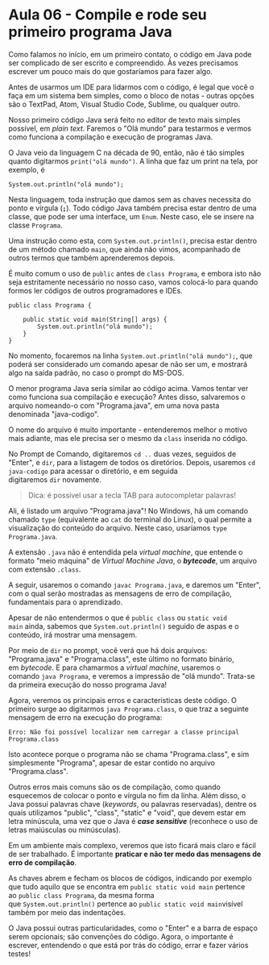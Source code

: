 # Aula 06 - Compile e rode seu primeiro programa Java

Como falamos no início, em um primeiro contato, o código em Java pode ser complicado de ser escrito e compreendido. Às vezes precisamos escrever um pouco mais do que gostaríamos para fazer algo.

Antes de usarmos um IDE para lidarmos com o código, é legal que você o faça em um sistema bem simples, como o bloco de notas - outras opções são o TextPad, Atom, Visual Studio Code, Sublime, ou qualquer outro.

Nosso primeiro código Java será feito no editor de texto mais simples possível, em *plain text*. Faremos o "Olá mundo" para testarmos e vermos como funciona a compilação e execução de programas Java.

O Java veio da linguagem C na década de 90, então, não é tão simples quanto digitarmos `print("olá mundo")`. A linha que faz um print na tela, por exemplo, é

```
System.out.println("olá mundo");
```

Nesta linguagem, toda instrução que damos sem as chaves necessita do ponto e vírgula (**`;`**). Todo código Java também precisa estar dentro de uma classe, que pode ser uma interface, um `Enum`. Neste caso, ele se insere na classe `Programa`.

Uma instrução como esta, com `System.out.println()`, precisa estar dentro de um método chamado `main`, que ainda não vimos, acompanhado de outros termos que também aprenderemos depois.

É muito comum o uso de `public` antes de `class Programa`, e embora isto não seja estritamente necessário no nosso caso, vamos colocá-lo para quando formos ler códigos de outros programadores e IDEs.

```
public class Programa {

    public static void main(String[] args) {
        System.out.println("olá mundo");
    }
}
```

No momento, focaremos na linha `System.out.println("olá mundo");`, que poderá ser considerado um comando apesar de não ser um, e mostrará algo na saída padrão, no caso o prompt do MS-DOS.

O menor programa Java seria similar ao código acima. Vamos tentar ver como funciona sua compilação e execução? Antes disso, salvaremos o arquivo nomeando-o com "Programa.java", em uma nova pasta denominada "java-codigo".

O nome do arquivo é muito importante - entenderemos melhor o motivo mais adiante, mas ele precisa ser o mesmo da `class` inserida no código.

No Prompt de Comando, digitaremos `cd ..` duas vezes, seguidos de "Enter", e `dir`, para a listagem de todos os diretórios. Depois, usaremos `cd java-codigo` para acessar o diretório, e em seguida digitaremos `dir` novamente.

> Dica: é possível usar a tecla TAB para autocompletar palavras!
> 

Ali, é listado um arquivo "Programa.java"! No Windows, há um comando chamado `type` (equivalente ao `cat` do terminal do Linux), o qual permite a visualização do conteúdo do arquivo. Neste caso, usaríamos `type Programa.java`.

A extensão `.java` não é entendida pela *virtual machine*, que entende o formato "meio máquina" de *Virtual Machine Java*, o ***bytecode***, um arquivo com extensão `.class`.

A seguir, usaremos o comando `javac Programa.java`, e daremos um "Enter", com o qual serão mostradas as mensagens de erro de compilação, fundamentais para o aprendizado.

Apesar de não entendermos o que é `public class` ou `static void main` ainda, sabemos que `System.out.println()` seguido de aspas e o conteúdo, irá mostrar uma mensagem.

Por meio de `dir` no prompt, você verá que há dois arquivos: "Programa.java" e "Programa.class", este último no formato binário, em *bytecode*. E para chamarmos a *virtual machine*, usaremos o comando `java Programa`, e veremos a impressão de "olá mundo". Trata-se da primeira execução do nosso programa Java!

Agora, veremos os principais erros e características deste código. O primeiro surge ao digitarmos `java Programa.class`, o que traz a seguinte mensagem de erro na execução do programa:

```
Erro: Não foi possível localizar nem carregar a classe principal Programa.class
```

Isto acontece porque o programa não se chama "Programa.class", e sim simplesmente "Programa", apesar de estar contido no arquivo "Programa.class".

Outros erros mais comuns são os de compilação, como quando esquecemos de colocar o ponto e vírgula no fim da linha. Além disso, o Java possui palavras chave (*keywords*, ou palavras reservadas), dentre os quais utilizamos "public", "class", "static" e "void", que devem estar em letra minúscula, uma vez que o Java é ***case sensitive*** (reconhece o uso de letras maiúsculas ou minúsculas).

Em um ambiente mais complexo, veremos que isto ficará mais claro e fácil de ser trabalhado. É importante **praticar e não ter medo das mensagens de erro de compilação**.

As chaves abrem e fecham os blocos de códigos, indicando por exemplo que tudo aquilo que se encontra em `public static void main` pertence ao `public class Programa`, da mesma forma que `System.out.println()` pertence ao `public static void main`visível também por meio das indentações.

O Java possui outras particularidades, como o "Enter" e a barra de espaço serem opcionais; são convenções do código. Agora, o importante é escrever, entendendo o que está por trás do código, errar e fazer vários testes!